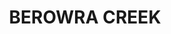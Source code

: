 ---
lastmod: '2025-04-06T06:05:20+00:00'
latitude: -33.54620871
layout: suburb
longitude: 151.138709
postcode: '2082'
state: NSW
title: BEROWRA CREEK
url: /nsw/berowra-creek/
---